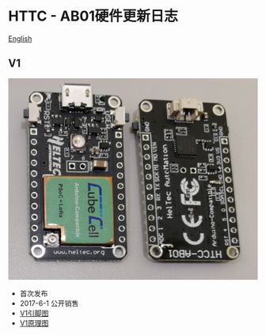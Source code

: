 # HTTC - AB01硬件更新日志
[English](https://heltec-automation-docs.readthedocs.io/en/latest/cubecell/htcc-ab01/hardware_update_log.html)
## V1

![](img/hardware_update_log/01.png)

- 首次发布
- 2017-6-1 公开销售
- [V1引脚图](http://resource.heltec.cn/download/CubeCell/DevBoard/HTCC-AB01_PinoutDiagram.pdf)
- [V1原理图](http://resource.heltec.cn/download/CubeCell/DevBoard/HT-AB01_SchematicDiagram.pdf)


